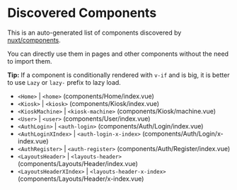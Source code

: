 # Discovered Components

This is an auto-generated list of components discovered by [nuxt/components](https://github.com/nuxt/components).

You can directly use them in pages and other components without the need to import them.

**Tip:** If a component is conditionally rendered with `v-if` and is big, it is better to use `Lazy` or `lazy-` prefix to lazy load.

- `<Home>` | `<home>` (components/Home/index.vue)
- `<Kiosk>` | `<kiosk>` (components/Kiosk/index.vue)
- `<KioskMachine>` | `<kiosk-machine>` (components/Kiosk/machine.vue)
- `<User>` | `<user>` (components/User/index.vue)
- `<AuthLogin>` | `<auth-login>` (components/Auth/Login/index.vue)
- `<AuthLoginXIndex>` | `<auth-login-x-index>` (components/Auth/Login/x-index.vue)
- `<AuthRegister>` | `<auth-register>` (components/Auth/Register/index.vue)
- `<LayoutsHeader>` | `<layouts-header>` (components/Layouts/Header/index.vue)
- `<LayoutsHeaderXIndex>` | `<layouts-header-x-index>` (components/Layouts/Header/x-index.vue)
